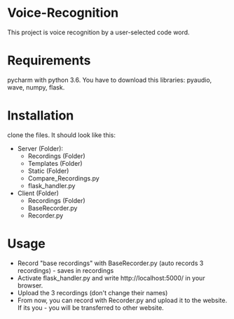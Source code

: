 # Voice-Recognition
This project is voice recognition by a user-selected code word.

# Requirements
pycharm with python 3.6.
You have to download this libraries: pyaudio, wave, numpy, flask.

# Installation
clone the files. It should look like this:
* Server (Folder):
    * Recordings (Folder)
    * Templates (Folder)
    * Static (Folder)
    * Compare_Recordings.py
    * flask_handler.py
* Client (Folder) 
  * Recordings (Folder)
  * BaseRecorder.py
  * Recorder.py

# Usage
* Record "base recordings" with BaseRecorder.py (auto records 3 recordings) - saves in recordings
* Activate flask_handler.py and write http://localhost:5000/ in your browser.
* Upload the 3 recordings (don't change their names)
* From now, you can record with Recorder.py and upload it to the website. If its you - you will be transferred to other website.

